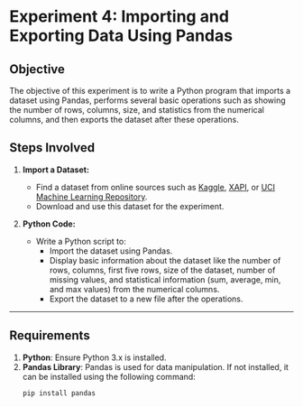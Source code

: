 # Experiment 4: Importing and Exporting Data Using Pandas

## Objective

The objective of this experiment is to write a Python program that imports a dataset using Pandas, performs several basic operations such as showing the number of rows, columns, size, and statistics from the numerical columns, and then exports the dataset after these operations.

## Steps Involved

1. **Import a Dataset:**
   - Find a dataset from online sources such as [Kaggle](https://www.kaggle.com/datasets), [XAPI](https://xapi.com/datasets), or [UCI Machine Learning Repository](https://archive.ics.uci.edu/ml/index.php).
   - Download and use this dataset for the experiment.
   
2. **Python Code:**
   - Write a Python script to:
     - Import the dataset using Pandas.
     - Display basic information about the dataset like the number of rows, columns, first five rows, size of the dataset, number of missing values, and statistical information (sum, average, min, and max values) from the numerical columns.
     - Export the dataset to a new file after the operations.

---

## Requirements

1. **Python**: Ensure Python 3.x is installed.
2. **Pandas Library**: Pandas is used for data manipulation. If not installed, it can be installed using the following command:
   ```bash
   pip install pandas

